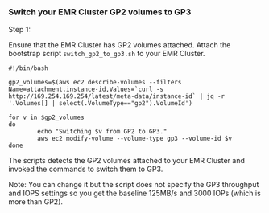 
### Switch your EMR Cluster GP2 volumes to GP3

Step 1:

Ensure that the EMR Cluster has GP2 volumes attached. Attach the bootstrap script `switch_gp2_to_gp3.sh` to your EMR Cluster. 

```
#!/bin/bash

gp2_volumes=$(aws ec2 describe-volumes --filters Name=attachment.instance-id,Values=`curl -s http://169.254.169.254/latest/meta-data/instance-id` | jq -r '.Volumes[] | select(.VolumeType=="gp2").VolumeId')

for v in $gp2_volumes
do
        echo "Switching $v from GP2 to GP3."
        aws ec2 modify-volume --volume-type gp3 --volume-id $v
done

``` 

The scripts detects the GP2 volumes attached to your EMR Cluster and invoked the commands to switch them to GP3.

Note: You can change it but the script does not specify the GP3 throughput and IOPS settings so you get the baseline 125MB/s and 3000 IOPs (which is more than GP2).
